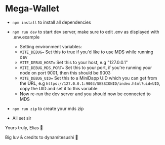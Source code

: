 # Mega-Wallet

- `npm install` to install all dependencies
- `npm run dev` to start dev server, make sure to edit .env as displayed with .env.example
  - Setting environment variables:
  - `VITE_DEBUG=` Set this to true if you'd like to use MDS while running dev
  - `VITE_DEBUG_HOST=` Set this to your host, e.g "127.0.0.1"
  - `VITE_DEBUG_MDS_PORT=` Set this to your port, if you're running your node on port 9001, then this should be 9003
  - `VITE_DEBUG_UID=` Set this to a MiniDapp UID which you can get from the URL, 
  e.g `https://127.0.0.1:9003/SESSIONID/index.html?uid=UID`, copy the UID and set it to this variable
  - Now re-run the dev server and you should now be connected to MDS


- `npm run zip` to create your mds zip
- All set sir




Yours truly, Elias 💟

Big luv & credits to dynamitesushi 🐧
